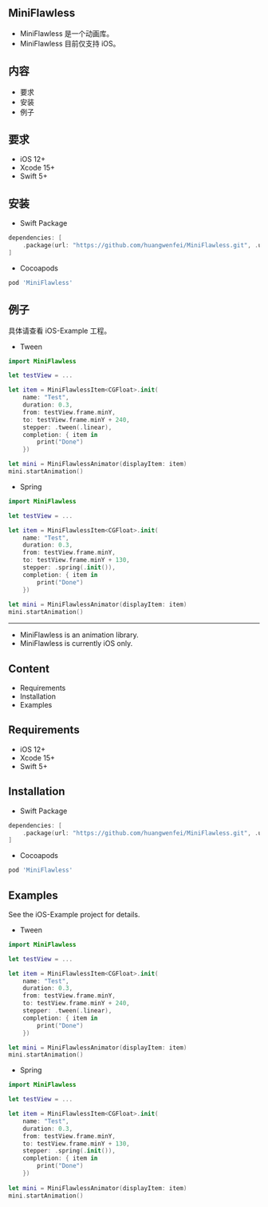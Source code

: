## MiniFlawless

- MiniFlawless 是一个动画库。
- MiniFlawless 目前仅支持 iOS。

## 内容

- 要求
- 安装
- 例子

## 要求

- iOS 12+
- Xcode 15+
- Swift 5+


## 安装

- Swift Package
```swift
dependencies: [
    .package(url: "https://github.com/huangwenfei/MiniFlawless.git", .upToNextMajor(from: "0.0.3.3"))
]
```

- Cocoapods
```ruby
pod 'MiniFlawless'
```


## 例子

具体请查看 iOS-Example 工程。

- Tween
```swift
import MiniFlawless

let testView = ...

let item = MiniFlawlessItem<CGFloat>.init(
    name: "Test",
    duration: 0.3,
    from: testView.frame.minY,
    to: testView.frame.minY + 240,
    stepper: .tween(.linear),
    completion: { item in
        print("Done")
    })

let mini = MiniFlawlessAnimator(displayItem: item)
mini.startAnimation()

```


- Spring
```swift
import MiniFlawless

let testView = ...

let item = MiniFlawlessItem<CGFloat>.init(
    name: "Test",
    duration: 0.3,
    from: testView.frame.minY,
    to: testView.frame.minY + 130,
    stepper: .spring(.init()),
    completion: { item in
        print("Done")
    })
    
let mini = MiniFlawlessAnimator(displayItem: item)
mini.startAnimation()
```

---

- MiniFlawless is an animation library.
- MiniFlawless is currently iOS only.

## Content

- Requirements
- Installation
- Examples

## Requirements

- iOS 12+
- Xcode 15+
- Swift 5+


## Installation

- Swift Package
```swift
dependencies: [
    .package(url: "https://github.com/huangwenfei/MiniFlawless.git", .upToNextMajor(from: "0.0.3.3"))
]
```

- Cocoapods
```ruby
pod 'MiniFlawless'
```


## Examples

See the iOS-Example project for details.

- Tween
```swift
import MiniFlawless

let testView = ...

let item = MiniFlawlessItem<CGFloat>.init(
    name: "Test",
    duration: 0.3,
    from: testView.frame.minY,
    to: testView.frame.minY + 240,
    stepper: .tween(.linear),
    completion: { item in
        print("Done")
    })

let mini = MiniFlawlessAnimator(displayItem: item)
mini.startAnimation()

```


- Spring
```swift
import MiniFlawless

let testView = ...

let item = MiniFlawlessItem<CGFloat>.init(
    name: "Test",
    duration: 0.3,
    from: testView.frame.minY,
    to: testView.frame.minY + 130,
    stepper: .spring(.init()),
    completion: { item in
        print("Done")
    })
    
let mini = MiniFlawlessAnimator(displayItem: item)
mini.startAnimation()
```
